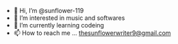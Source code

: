 - 👋 Hi, I’m @sunflower-119
- 👀 I’m interested in music and softwares
- 🌱 I’m currently learning codeing
- 📫 How to reach me ...
thesunflowerwriter9@gmail.com

